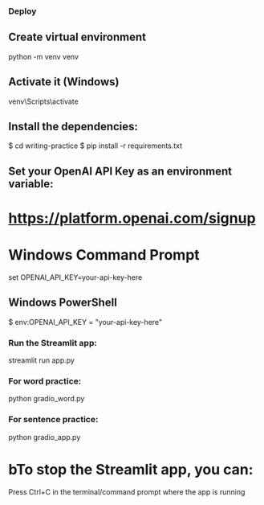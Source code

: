### Deploy

## Create virtual environment
python -m venv venv

## Activate it (Windows)
venv\Scripts\activate

## Install the dependencies:
$ cd writing-practice
$ pip install -r requirements.txt

## Set your OpenAI API Key as an environment variable:
# https://platform.openai.com/signup
# Windows Command Prompt
set OPENAI_API_KEY=your-api-key-here

## Windows PowerShell
$ env:OPENAI_API_KEY = "your-api-key-here"

### Run the Streamlit app:
streamlit run app.py
### For word practice:
python gradio_word.py
### For sentence practice:
python gradio_app.py


# bTo stop the Streamlit app, you can:

Press Ctrl+C in the terminal/command prompt where the app is running